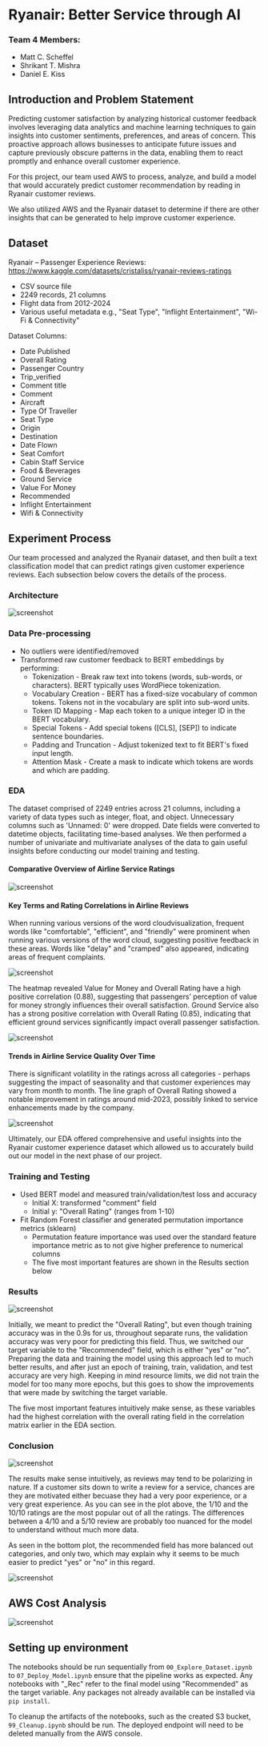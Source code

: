 # Ryanair: Better Service through AI​

### Team 4 Members:
* Matt C. Scheffel
* Shrikant T. Mishra
* Daniel E. Kiss

## Introduction and Problem Statement
Predicting customer satisfaction by analyzing historical customer feedback involves leveraging data analytics and machine learning techniques to gain insights into customer sentiments, preferences, and areas of concern. This proactive approach allows businesses to anticipate future issues and capture previously obscure patterns in the data, enabling them to react promptly and enhance overall customer experience.​

For this project, our team used AWS to process, analyze, and build a model that would accurately predict customer recommendation by reading in Ryanair customer reviews.​

We also utilized AWS and the Ryanair dataset to determine if there are other insights that can be generated to help improve customer experience.​

## Dataset
Ryanair – Passenger Experience Reviews​: https://www.kaggle.com/datasets/cristaliss/ryanair-reviews-ratings

* CSV source file​
* 2249 records, 21 columns​
* Flight data from 2012-2024​
* Various useful metadata e.g., "Seat Type", "Inflight Entertainment", "Wi-Fi & Connectivity"​

Dataset Columns:  
* Date Published
* Overall Rating
* Passenger Country
* Trip_verified
* Comment title
* Comment
* Aircraft
* Type Of Traveller
* Seat Type
* Origin
* Destination
* Date Flown
* Seat Comfort
* Cabin Staff Service
* Food & Beverages
* Ground Service
* Value For Money
* Recommended
* Inflight Entertainment
* Wifi & Connectivity

## Experiment Process
Our team processed and analyzed the Ryanair dataset, and then built a text classification model that can predict ratings given customer experience reviews.​ Each subsection below covers the details of the process.

### Architecture
![screenshot](img/architecture.png)

### Data Pre-processing
* No outliers were identified/removed​
* Transformed raw customer feedback to BERT embeddings by performing:​
    * Tokenization​ - Break raw text into tokens (words, sub-words, or characters).​ BERT typically uses WordPiece tokenization.​
    * Vocabulary Creation​ - BERT has a fixed-size vocabulary of common tokens.​ Tokens not in the vocabulary are split into sub-word units.​
    * Token ID Mapping​ - Map each token to a unique integer ID in the BERT vocabulary.​
    * Special Tokens​ - Add special tokens ([CLS], [SEP]) to indicate sentence boundaries.​
    * Padding and Truncation​ - Adjust tokenized text to fit BERT's fixed input length.​
    * Attention Mask​ - Create a mask to indicate which tokens are words and which are padding.​
 
### EDA

The dataset comprised of 2249 entries across 21 columns, including a variety of data types such as integer, float, and object. Unnecessary columns such as 'Unnamed: 0' were dropped. Date fields were converted to datetime objects, facilitating time-based analyses. We then performed a number of univariate and multivariate analyses of the data to gain useful insights before conducting our model training and testing.

#### Comparative Overview of Airline Service Ratings
![screenshot](img/EDA_1.png)

#### Key Terms and Rating Correlations in Airline Reviews

When running various versions of the word cloudvisualization, frequent words like "comfortable", "efficient", and "friendly" were prominent when running various versions of the word cloud, suggesting positive feedback in these areas. Words like "delay" and "cramped" also appeared, indicating areas of frequent complaints.

![screenshot](img/EDA_2.png)

The heatmap revealed Value for Money and Overall Rating have a high positive correlation (0.88), suggesting that passengers’ perception of value for money strongly influences their overall satisfaction. Ground Service also has a strong positive correlation with Overall Rating (0.85), indicating that efficient ground services significantly impact overall passenger satisfaction.

![screenshot](img/EDA_3.png)

#### Trends in Airline Service Quality Over Time

There is significant volatility in the ratings across all categories - perhaps suggesting the impact of seasonality and that customer experiences may vary from month to month. The line graph of Overall Rating showed a notable improvement in ratings around mid-2023, possibly linked to service enhancements made by the company.

![screenshot](img/EDA_4.png)

Ultimately, our EDA offered comprehensive and useful insights into the Ryanair customer experience dataset which allowed us to accurately build out our model in the next phase of our project.

### Training and Testing
* Used BERT model and measured train/validation/test loss and accuracy
   * Initial X: transformed "comment" field
  * Initial y: "Overall Rating" (ranges from 1-10)
* Fit Random Forest classifier and generated permutation importance metrics (sklearn)
   * Permutation feature importance was used over the standard feature importance metric as to not give higher preference to numerical columns
   * The five most important features are shown in the Results section below

### Results
![screenshot](img/results_0.png)

Initially, we meant to predict the "Overall Rating", but even though training accuracy was in the 0.9s for us, throughout separate runs, the validation accuracy was very poor for predicting this field. Thus, we switched our target variable to the "Recommended" field, which is either "yes" or "no". Preparing the data and training the model using this approach led to much better results, and after just an epoch of training, train, validation, and test accuracy are very high. Keeping in mind resource limits, we did not train the model for too many more epochs, but this goes to show the improvements that were made by switching the target variable.

The five most important features intuitively make sense, as these variables had the highest correlation with the overall rating field in the correlation matrix earlier in the EDA section.


### Conclusion
![screenshot](img/results_2.png)

The results make sense intuitively, as reviews may tend to be polarizing in nature. If a customer sits down to write a review for a service, chances are they are motivated either becuase they had a very poor experience, or a very great experience. As you can see in the plot above, the 1/10 and the 10/10 ratings are the most popular out of all the ratings. The differences between a 4/10 and a 5/10 review are probably too nuanced for the model to understand without much more data.

As seen in the bottom plot, the recommended field has more balanced out categories, and only two, which may explain why it seems to be much easier to predict "yes" or "no" in this regard.

![screenshot](img/results_1.png)


## AWS Cost Analysis
![screenshot](img/cost.png)


## Setting up environment
The notebooks should be run sequentially from `00_Explore_Dataset.ipynb` to `07_Deploy_Model.ipynb` ensure that the pipeline works as expected. Any notebooks with "_Rec" refer to the final model using "Recommended" as the target variable. Any packages not already available can be installed via `pip install`.

To cleanup the artifacts of the notebooks, such as the created S3 bucket, `99_Cleanup.ipynb` should be run. The deployed endpoint will need to be deleted manually from the AWS console.
